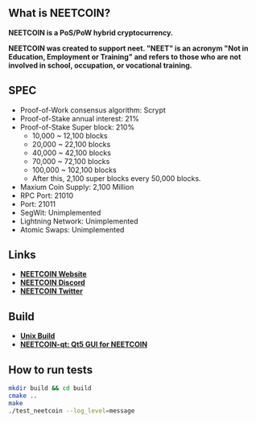 ## What is NEETCOIN?
**NEETCOIN is a PoS/PoW hybrid cryptocurrency.**

**NEETCOIN was created to support neet. "NEET" is an acronym "Not in Education, Employment or Training" and refers to those who are not involved in school, occupation, or vocational training.**

## SPEC
- Proof-of-Work consensus algorithm: Scrypt
- Proof-of-Stake annual interest: 21%
- Proof-of-Stake Super block: 210%
  - 10,000 ~ 12,100 blocks
  - 20,000 ~ 22,100 blocks
  - 40,000 ~ 42,100 blocks
  - 70,000 ~ 72,100 blocks
  - 100,000 ~ 102,100 blocks
  - After this, 2,100 super blocks every 50,000 blocks.
- Maxium Coin Supply: 2,100 Million
- RPC Port: 21010
- Port: 21011
- SegWit: Unimplemented
- Lightning Network: Unimplemented
- Atomic Swaps: Unimplemented

## Links
- **[NEETCOIN Website](https://neetcoin.jp/en/)**
- **[NEETCOIN Discord](https://discordapp.com/invite/wWG4AzV)**
- **[NEETCOIN Twitter](https://twitter.com/neetcoin_jp)**

## Build
- **[Unix Build](doc/build-unix.txt)**
- **[NEETCOIN-qt: Qt5 GUI for NEETCOIN](doc/readme-qt.rst)**

## How to run tests

```bash
mkdir build && cd build
cmake ..
make
./test_neetcoin --log_level=message
```
